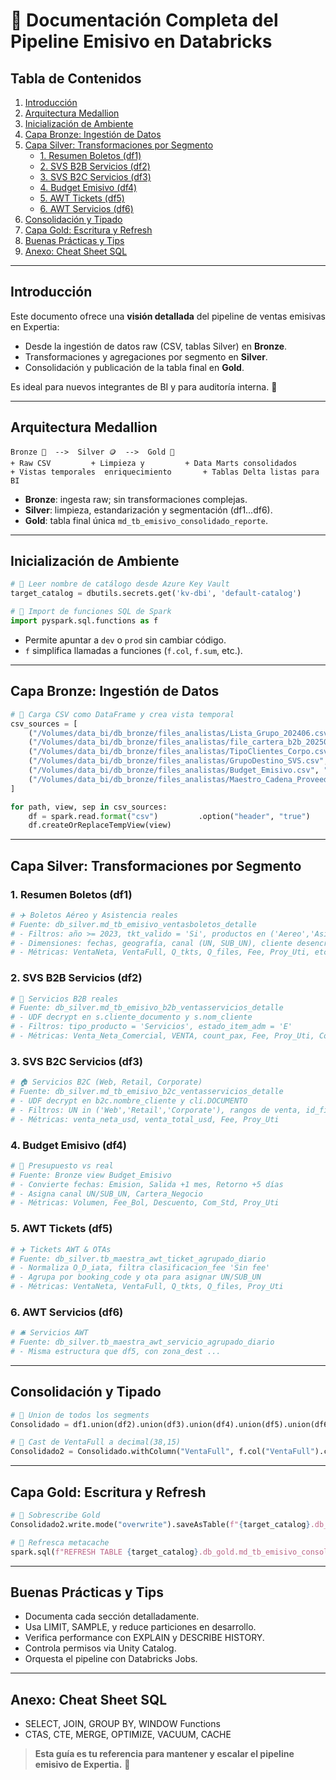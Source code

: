 # 📘 Documentación Completa del Pipeline Emisivo en Databricks

## Tabla de Contenidos
1. [Introducción](#introducción)
2. [Arquitectura Medallion](#arquitectura-medallion)
3. [Inicialización de Ambiente](#inicialización-de-ambiente)
4. [Capa Bronze: Ingestión de Datos](#capa-bronze-ingestión-de-datos)
5. [Capa Silver: Transformaciones por Segmento](#capa-silver-transformaciones-por-segmento)
   - [1. Resumen Boletos (df1)](#1-resumen-boletos-df1)
   - [2. SVS B2B Servicios (df2)](#2-svs-b2b-servicios-df2)
   - [3. SVS B2C Servicios (df3)](#3-svs-b2c-servicios-df3)
   - [4. Budget Emisivo (df4)](#4-budget-emisivo-df4)
   - [5. AWT Tickets (df5)](#5-awt-tickets-df5)
   - [6. AWT Servicios (df6)](#6-awt-servicios-df6)
6. [Consolidación y Tipado](#consolidación-y-tipado)
7. [Capa Gold: Escritura y Refresh](#capa-gold-escritura-y-refresh)
8. [Buenas Prácticas y Tips](#buenas-prácticas-y-tips)
9. [Anexo: Cheat Sheet SQL](#anexo-cheat-sheet-sql)

---

## Introducción
Este documento ofrece una **visión detallada** del pipeline de ventas emisivas en Expertia:
- Desde la ingestión de datos raw (CSV, tablas Silver) en **Bronze**.
- Transformaciones y agregaciones por segmento en **Silver**.
- Consolidación y publicación de la tabla final en **Gold**.

Es ideal para nuevos integrantes de BI y para auditoría interna. 🙌

---

## Arquitectura Medallion

```text
Bronze 🥉  -->  Silver 🪙  -->  Gold 🥇
+ Raw CSV         + Limpieza y         + Data Marts consolidados
+ Vistas temporales  enriquecimiento       + Tablas Delta listas para BI
```
- **Bronze**: ingesta raw; sin transformaciones complejas.
- **Silver**: limpieza, estandarización y segmentación (df1…df6).
- **Gold**: tabla final única `md_tb_emisivo_consolidado_reporte`.

---

## Inicialización de Ambiente
```python
# 🔑 Leer nombre de catálogo desde Azure Key Vault
target_catalog = dbutils.secrets.get('kv-dbi', 'default-catalog')

# 🧰 Import de funciones SQL de Spark
import pyspark.sql.functions as f
```
- Permite apuntar a `dev` o `prod` sin cambiar código.
- `f` simplifica llamadas a funciones (`f.col`, `f.sum`, etc.).

---

## Capa Bronze: Ingestión de Datos
```python
# 📂 Carga CSV como DataFrame y crea vista temporal
csv_sources = [
    ("/Volumes/data_bi/db_bronze/files_analistas/Lista_Grupo_202406.csv", "dotacion_svs_202406", ","),
    ("/Volumes/data_bi/db_bronze/files_analistas/file_cartera_b2b_202502.csv", "file_cartera_b2b_202502", ","),
    ("/Volumes/data_bi/db_bronze/files_analistas/TipoClientes_Corpo.csv", "TipoClientes_Corpo", ","),
    ("/Volumes/data_bi/db_bronze/files_analistas/GrupoDestino_SVS.csv", "GrupoDestino_SVS", ","),
    ("/Volumes/data_bi/db_bronze/files_analistas/Budget_Emisivo.csv", "Budget_Emisivo", "|"),
    ("/Volumes/data_bi/db_bronze/files_analistas/Maestro_Cadena_Proveedor.csv", "Cadena_Proveedor", ",")
]

for path, view, sep in csv_sources:
    df = spark.read.format("csv")         .option("header", "true")         .option("sep", sep)         .option("inferSchema", "true")         .load(path)
    df.createOrReplaceTempView(view)
```

---

## Capa Silver: Transformaciones por Segmento

### 1. Resumen Boletos (df1)
```python
# ✈️ Boletos Aéreo y Asistencia reales
# Fuente: db_silver.md_tb_emisivo_ventasboletos_detalle
# - Filtros: año >= 2023, tkt_valido = 'Si', productos en ('Aereo','Asistencia'), ...
# - Dimensiones: fechas, geografía, canal (UN, SUB_UN), cliente desencriptado
# - Métricas: VentaNeta, VentaFull, Q_tkts, Q_files, Fee, Proy_Uti, etc.
```

### 2. SVS B2B Servicios (df2)
```python
# 🏢 Servicios B2B reales
# Fuente: db_silver.md_tb_emisivo_b2b_ventasservicios_detalle
# - UDF decrypt en s.cliente_documento y s.nom_cliente
# - Filtros: tipo_producto = 'Servicios', estado_item_adm = 'E'
# - Métricas: Venta_Neta_Comercial, VENTA, count_pax, Fee, Proy_Uti, Costo_os
```

### 3. SVS B2C Servicios (df3)
```python
# 🏠 Servicios B2C (Web, Retail, Corporate)
# Fuente: db_silver.md_tb_emisivo_b2c_ventasservicios_detalle
# - UDF decrypt en b2c.nombre_cliente y cli.DOCUMENTO
# - Filtros: UN in ('Web','Retail','Corporate'), rangos de venta, id_file excluidos
# - Métricas: venta_neta_usd, venta_total_usd, Fee, Proy_Uti
```

### 4. Budget Emisivo (df4)
```python
# 💸 Presupuesto vs real
# Fuente: Bronze view Budget_Emisivo
# - Convierte fechas: Emision, Salida +1 mes, Retorno +5 días
# - Asigna canal UN/SUB_UN, Cartera_Negocio
# - Métricas: Volumen, Fee_Bol, Descuento, Com_Std, Proy_Uti
```

### 5. AWT Tickets (df5)
```python
# ✈️ Tickets AWT & OTAs
# Fuente: db_silver.tb_maestra_awt_ticket_agrupado_diario
# - Normaliza O_D_iata, filtra clasificacion_fee 'Sin fee'
# - Agrupa por booking_code y ota para asignar UN/SUB_UN
# - Métricas: VentaNeta, VentaFull, Q_tkts, Q_files, Proy_Uti
```

### 6. AWT Servicios (df6)
```python
# 🛎️ Servicios AWT
# Fuente: db_silver.tb_maestra_awt_servicio_agrupado_diario
# - Misma estructura que df5, con zona_dest ...
```

---

## Consolidación y Tipado
```python
# 🔗 Union de todos los segments
Consolidado = df1.union(df2).union(df3).union(df4).union(df5).union(df6)

# 💎 Cast de VentaFull a decimal(38,15)
Consolidado2 = Consolidado.withColumn("VentaFull", f.col("VentaFull").cast("decimal(38,15)"))
```

---

## Capa Gold: Escritura y Refresh
```python
# 💾 Sobrescribe Gold
Consolidado2.write.mode("overwrite").saveAsTable(f"{target_catalog}.db_gold.md_tb_emisivo_consolidado_reporte")

# 🔄 Refresca metacache
spark.sql(f"REFRESH TABLE {target_catalog}.db_gold.md_tb_emisivo_consolidado_reporte")
```

---

## Buenas Prácticas y Tips
- Documenta cada sección detalladamente.
- Usa LIMIT, SAMPLE, y reduce particiones en desarrollo.
- Verifica performance con EXPLAIN y DESCRIBE HISTORY.
- Controla permisos via Unity Catalog.
- Orquesta el pipeline con Databricks Jobs.

---

## Anexo: Cheat Sheet SQL
- SELECT, JOIN, GROUP BY, WINDOW Functions
- CTAS, CTE, MERGE, OPTIMIZE, VACUUM, CACHE

> **Esta guía es tu referencia para mantener y escalar el pipeline emisivo de Expertia.** 🎉

